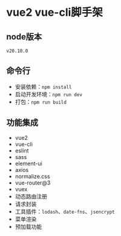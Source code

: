 # vue2 vue-cli脚手架

## node版本
`v20.10.0`

## 命令行
- 安装依赖：`npm install`
- 启动开发环境：`npm run dev`
- 打包：`npm run build`

## 功能集成
- vue2
- vue-cli
- eslint
- sass
- element-ui
- axios
- normalize.css
- vue-router@3
- vuex
- 动态路由注册
- 请求封装
- 工具插件：`lodash`、`date-fns`、`jsencrypt`
- 菜单渲染
- 预加载功能

